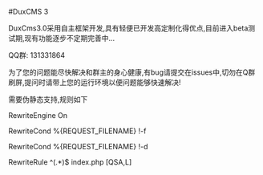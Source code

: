 #DuxCMS 3

DuxCms3.0采用自主框架开发,具有轻便已开发高定制化得优点,目前进入beta测试期,现有功能逐步不定期完善中...

QQ群: 131331864

为了您的问题能尽快解决和群主的身心健康,有bug请提交在issues中,切勿在Q群刷屏,提问时请带上您的运行环境以便问题能够快速解决!


需要伪静态支持,规则如下

RewriteEngine On

RewriteCond %{REQUEST_FILENAME} !-f

RewriteCond %{REQUEST_FILENAME} !-d

RewriteRule ^(.*)$ index.php [QSA,L]

